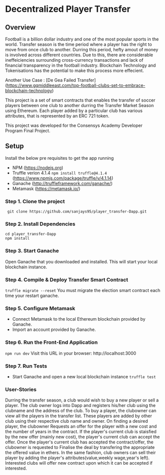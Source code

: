 # Decentralized Player Transfer  

## Overview

Football is a billion dollar industry and one of the most popular sports in the world. Transfer season is the time period where a player
has the right to move from once club to another. Durring this period, hefty amout of money is involved across different countries.
Due to this, there are considerable ineffeiciencies surrounding cross-currency transactions and lack of financial transparency in the football 
industry. Blockchain Technology and Tokenisations has the potential to make this process more effecient.

Another Use Case : [De Gea Failed Transfer] (https://www.gqmiddleeast.com/top-football-clubs-set-to-embrace-blockchain-technology)

This project is a set of smart contracts that enables the transfer of soccer players between one club to another 
durring the Transfer Market Season using Ethereum. 
Each player added by a particular club has various attributes, that is represented by an ERC 721 token. 

This project was developed for the Consensys Academy Developer Program Final Project.

## Setup

Install the below pre requisites to get the app running

- NPM (https://nodejs.org)
- Truffle verion 4.1.4  `npm install truffle@4.1.4` (https://www.npmjs.com/package/truffle/v/4.1.14)
- Ganache  (http://truffleframework.com/ganache/)
- Metamask (https://metamask.io/)


### Step 1. Clone the project
```  git clone https://github.com/sanjays95/player_transfer-Dapp.git ```

### Step 2. Install Dependencies
```
cd player_transfer-Dapp
npm install
```
### Step 3. Start Ganache
Open Ganache that you downloaded and installed. This will start your local blockchain instance.

### Step 4. Compile & Deploy Transfer Smart Contract
`truffle migrate --reset` You must migrate the election smart contract each time your restart ganache.

### Step 5. Configure Metamask
- Connect Metamask to the local Ethereum blockchain provided by Ganache.
- Import an account provided by Ganache.

### Step 6. Run the Front-End Application
`npm run dev` Visit this URL in your browser: http://localhost:3000

### Step 7. Run Tests
- Start Ganache and open a new local blockchain instance
`truffle test`

### User-Stories
Durring the transfer season, a club would wish to buy a new player or sell a player. The club owner logs into Dapp and registers his/her club 
using the clubname and the address of the club. To buy a player, the clubowner can view all the players in the transfer list. These players 
are added by other club using their respective club name and owner. On finding a desired player, the clubowner Requests an offer for the player 
with a new cost and the number of years in the contract. If the player's current club is staisfied by the new offer (mainly new cost), the player's 
current club can accept the offer. Once the player's current club has accepted the contract/offer, the clubowner is requested to Finalise the deal by 
transfering the appropriate the offered value in ethers. 
In the same fashion, club owners can sell their player by adding the player's attributes(value,weekly wage,year's left). Interested clubs will offer 
new contract upon which it can be accepted if interested.

